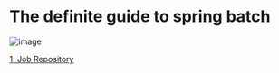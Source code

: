 # The definite guide to spring batch

![image](https://user-images.githubusercontent.com/48702893/119253949-8735e980-bbee-11eb-9887-dbe955b041e0.png)

[1. Job Repository](https://github.com/JisooOh94/study/blob/master/%EC%8A%A4%ED%94%84%EB%A7%81%EB%B0%B0%EC%B9%98%20%EC%99%84%EB%B2%BD%EA%B0%80%EC%9D%B4%EB%93%9C/1.%20Job%20Repository.md)
